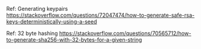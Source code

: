 Ref: Generating keypairs
https://stackoverflow.com/questions/72047474/how-to-generate-safe-rsa-keys-deterministically-using-a-seed

Ref: 32 byte hashing https://stackoverflow.com/questions/70565712/how-to-generate-sha256-with-32-bytes-for-a-given-string